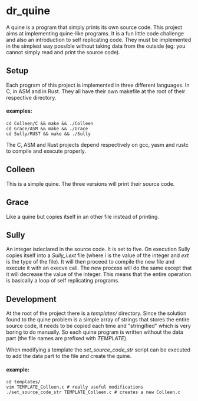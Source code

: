 # dr\_quine

A quine is a program that simply prints its own source code. This project
aims at implementing quine-like programs. It is a fun little code
challenge and also an introduction to self replicating code. They must be
implemented in the simplest way possible without taking data from the
outside (eg: you cannot simply read and print the source code).

## Setup

Each program of this project is implemented in three different languages.
In C, in ASM and in Rust. They all have their own makefile at the root of
their respective directory.

#### examples:

```shell
cd Colleen/C && make && ./Colleen
cd Grace/ASM && make && ./Grace
cd Sully/RUST && make && ./Sully
```

The C, ASM and Rust projects depend respectively on gcc, yasm and rustc
to compile and execute properly.

## Colleen

This is a simple quine. The three versions will print their source code.

## Grace

Like a quine but copies itself in an other file instead of printing.

## Sully

An integer isdeclared in the source code. It is set to five. On execution
Sully copies itself into a *Sully\_i.ext* file (where *i* is the value of
the integer and *ext* is the type of the file). It will then proceed to
compile the new file and execute it with an execve call. The new process
will do the same except that it will decrease the value of the integer.
This means that the entire operation is basically a loop of self
replicating programs.

## Development

At the root of the project there is a *templates/* directory. Since the
solution found to the quine problem is a simple array of strings that
stores the entire source code, it needs to be copied each time and
"stringified" which is very boring to do manually. So each quine
program is written without the data part (the file names are prefixed
with *TEMPLATE*).

When modifying a template the *set_source_code_str* script can be
executed to add the data part to the file and create the quine.

#### example:

```shell
cd templates/
vim TEMPLATE_Colleen.c # really useful modifications
./set_source_code_str TEMPLATE_Colleen.c # creates a new Colleen.c
```
